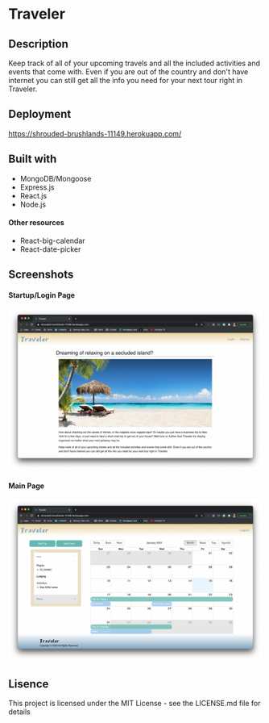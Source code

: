 # Traveler

## Description
Keep track of all of your upcoming travels and all the included activities and events that come with. Even if you are out of the country and don't have internet you can still get all the info you need for your next tour right in Traveler.

## Deployment
https://shrouded-brushlands-11149.herokuapp.com/

## Built with
* MongoDB/Mongoose
* Express.js
* React.js
* Node.js

#### Other resources
* React-big-calendar
* React-date-picker

## Screenshots
#### Startup/Login Page
![startup/login](./screenshots/startup-login.png)
#### Main Page
![mainpage](./screenshots/mainpage.png)

## Lisence
This project is licensed under the MIT License - see the LICENSE.md file for details

